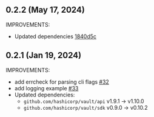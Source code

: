 ## 0.2.2 (May 17, 2024)

IMPROVEMENTS:
* Updated dependencies [1840d5c](https://github.com/hashicorp/vault-auth-plugin-example/commit/1840d5cd1f4cf126bc9fcad4463b61dd8a123822)

## 0.2.1 (Jan 19, 2024)

IMPROVEMENTS:
* add errcheck for parsing cli flags [#32](https://github.com/hashicorp/vault-auth-plugin-example/pull/32)
* add logging example [#33](https://github.com/hashicorp/vault-auth-plugin-example/pull/33)
* Updated dependencies:
   * `github.com/hashicorp/vault/api` v1.9.1 -> v1.10.0
   * `github.com/hashicorp/vault/sdk` v0.9.0 -> v0.10.2
